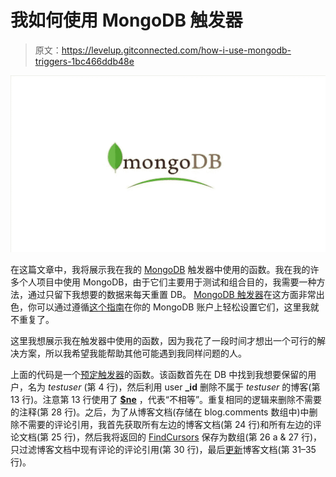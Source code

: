 # 我如何使用 MongoDB 触发器

> 原文：<https://levelup.gitconnected.com/how-i-use-mongodb-triggers-1bc466ddb48e>

![](img/cc3e82d8a0929f4028ba51824d94f266.png)

在这篇文章中，我将展示我在我的 [MongoDB](https://www.mongodb.com/) 触发器中使用的函数。我在我的许多个人项目中使用 MongoDB，由于它们主要用于测试和组合目的，我需要一种方法，通过只留下我想要的数据来每天重置 DB。 [MongoDB 触发器](https://docs.mongodb.com/realm/triggers/)在这方面非常出色，你可以通过遵循[这个指南](https://docs.mongodb.com/realm/triggers/)在你的 MongoDB 账户上轻松设置它们，这里我就不重复了。

这里我想展示我在触发器中使用的函数，因为我花了一段时间才想出一个可行的解决方案，所以我希望我能帮助其他可能遇到我同样问题的人。

上面的代码是一个[预定触发器](https://docs.mongodb.com/realm/triggers/scheduled-triggers/)的函数。该函数首先在 DB 中找到我想要保留的用户，名为 *testuser* (第 4 行)，然后利用 user **_id** 删除不属于 *testuser* 的博客(第 13 行)。注意第 13 行使用了 [**$ne**](https://docs.mongodb.com/manual/reference/operator/query/ne/) ，代表“不相等”。重复相同的逻辑来删除不需要的注释(第 28 行)。之后，为了从博客文档(存储在 blog.comments 数组中)中删除不需要的评论引用，我首先获取所有左边的博客文档(第 24 行)和所有左边的评论文档(第 25 行)，然后我将返回的 [FindCursors](https://mongodb.github.io/node-mongodb-native/4.0//classes/findcursor.html) 保存为数组(第 26 a & 27 行)，只过滤博客文档中现有评论的评论引用(第 30 行)，最后[更新](https://docs.mongodb.com/drivers/node/current/usage-examples/updateOne/)博客文档(第 31–35 行)。
